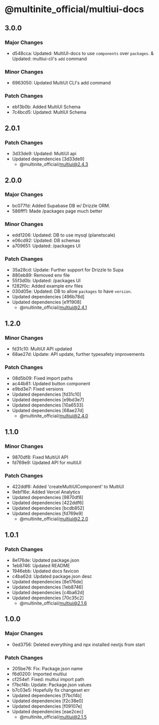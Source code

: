 # @multinite_official/multiui-docs

## 3.0.0

### Major Changes

- d548cca: Updated: MultiUI-docs to use `components` over `packages`. & Updated: multiui-cli's `add` command

### Minor Changes

- 6963050: Updated MultiUI CLI's add command

### Patch Changes

- ebf3b0b: Added MultiUI Schema
- 7c4bcd5: Updated: MultiUI Schema

## 2.0.1

### Patch Changes

- 3d33de9: Updated: MultiUI api
- Updated dependencies [3d33de9]
  - @multinite_official/multiui@2.4.3

## 2.0.0

### Major Changes

- bc077fd: Added Supabase DB w/ Drizzle ORM.
- 586fff1: Made /packages page much better

### Minor Changes

- edd1206: Updated: DB to use mysql (planetscale)
- e06cd92: Updated: DB schemas
- a709651: Updated: /packages UI

### Patch Changes

- 35a28cd: Update: Further support for Drizzle to Supa
- 880eb89: Removed env file
- 55f3d0b: Updated: /packages UI
- f282f0c: Added example env files
- 030d05e: Updated: DB to allow `packages` to have `version`.
- Updated dependencies [496b78d]
- Updated dependencies [e1f1908]
  - @multinite_official/multiui@2.4.1

## 1.2.0

### Minor Changes

- fd31c10: MultiUI API updated
- 68ae27d: Update: API update, further typesafety improvements

### Patch Changes

- 08d5b09: Fixed import paths
- ac44b81: Updated button component
- e9bd3e7: Fixed versions
- Updated dependencies [fd31c10]
- Updated dependencies [e9bd3e7]
- Updated dependencies [10a6533]
- Updated dependencies [68ae27d]
  - @multinite_official/multiui@2.4.0

## 1.1.0

### Minor Changes

- 9870df8: Fixed MultiUI API
- fd769e9: Updated API for multiUI

### Patch Changes

- 422ddf6: Added 'createMultiUIComponent' to MultiUI
- 9ebf16e: Added Vercel Analytics
- Updated dependencies [9870df8]
- Updated dependencies [422ddf6]
- Updated dependencies [bcdb852]
- Updated dependencies [fd769e9]
  - @multinite_official/multiui@2.2.0

## 1.0.1

### Patch Changes

- 8e176de: Updated package.json
- 1eb8746: Updated README
- 1946ebb: Updated docs favicon
- c4ba62d: Updated package.json desc
- Updated dependencies [8e176de]
- Updated dependencies [1eb8746]
- Updated dependencies [c4ba62d]
- Updated dependencies [70c35c2]
  - @multinite_official/multiui@2.1.6

## 1.0.0

### Major Changes

- 0ed3756: Deleted everything and npx installed nextjs from start

### Patch Changes

- 205be76: Fix: Package.json name
- f6d0200: Imported multiui
- cf254ef: Fixed: multiui import path
- f7bcf4b: Update: Package.json values
- b7c03e5: Hopefully fix changeset err
- Updated dependencies [f7bcf4b]
- Updated dependencies [f2c38e0]
- Updated dependencies [f09107e]
- Updated dependencies [eae2cec]
  - @multinite_official/multiui@2.1.5
